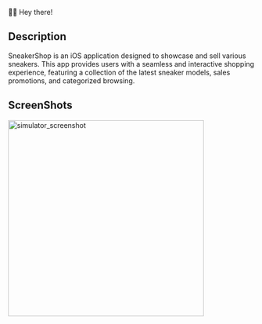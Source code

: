 🤖👋 Hey there!

## Description
SneakerShop is an iOS application designed to showcase and sell various sneakers. This app provides users with a seamless and interactive shopping experience, featuring a collection of the latest sneaker models, sales promotions, and categorized browsing.

## ScreenShots
<img src="https://github.com/Salimzhann/SneakerShop/assets/126483314/be853e86-1038-4df6-a701-75a2391326e3" alt="simulator_screenshot" width="400">
